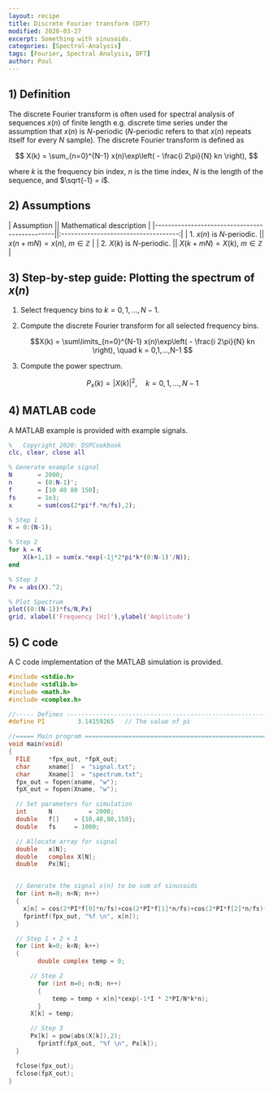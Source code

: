 ```yaml
---
layout: recipe
title: Discrete Fourier transform (DFT)
modified: 2020-03-27
excerpt: Something with sinusoids.
categories: [Spectral-Analysis]
tags: [Fourier, Spectral Analysis, DFT]
author: Poul
---
```



## 1) Definition

The discrete Fourier transform is often used for spectral analysis of sequences $x(n)$ of finite length e.g. discrete time series under the assumption that $x(n)$ is $N$-periodic ($N$-periodic refers to that $x(n)$ repeats itself for every $N$ sample). The discrete Fourier transform is defined as

$$ X(k) = \sum_{n=0}^{N-1} x(n)\exp\left( - \frac{i 2\pi}{N} kn \right),  $$

where $k$ is the frequency bin index, $n$ is the time index, $N$ is the length of the sequence, and $\sqrt{-1} = i$.

## 2) Assumptions


| Assumption   					 				|| Mathematical description   			|
|-----------------------------------------------||:------------------------------------:|
| 1. $x(n)$ is $N$-periodic.    				|| $x(n+mN) = x(n)$, $m \in \mathbb{Z}$ |
| 2. $X(k)$ is $N$-periodic. 					|| $X(k+mN) = X(k)$, $m \in \mathbb{Z}$	|


## 3) Step-by-step guide: Plotting the spectrum of $x(n)$

1. Select frequency bins to $k = 0,1,...,N-1$.

2. Compute the discrete Fourier transform for all selected frequency bins.

	$$X(k) = \sum\limits_{n=0}^{N-1} x(n)\exp\left( - \frac{i 2\pi}{N} kn \right), \quad k = 0,1,...,N-1 $$

3. Compute the power spectrum.

	$$P_x (k)= |X(k)|^2, \quad k = 0,1,...,N-1 $$

## 4) MATLAB code

A MATLAB example is provided with example signals.

```matlab
%   Copyright 2020: DSPCookbook
clc, clear, close all

% Generate example signal
N       = 2000;
n       = (0:N-1)';
f       = [10 40 80 150];
fs      = 1e3;
x       = sum(cos(2*pi*f.*n/fs),2);

% Step 1
K = 0:(N-1);

% Step 2
for k = K
    X(k+1,1) = sum(x.*exp(-1j*2*pi*k*(0:N-1)'/N));
end

% Step 3
Px = abs(X).^2;

% Plot Spectrum
plot((0:(N-1))*fs/N,Px)
grid, xlabel('Frequency [Hz]'),ylabel('Amplitude')

```


## 5) C code

A C code implementation of the MATLAB simulation is provided.

```c
#include <stdio.h>              
#include <stdlib.h>             
#include <math.h>               
#include <complex.h>         

//----- Defines -------------------------------------------------------------
#define PI         3.14159265   // The value of pi

//===== Main program ========================================================
void main(void)
{
  FILE     *fpx_out, *fpX_out;
  char     xname[] 	= "signal.txt";  
  char     Xname[] 	= "spectrum.txt";  
  fpx_out = fopen(xname, "w");
  fpX_out = fopen(Xname, "w");

  // Set parameters for simulation  
  int      N 		  = 2000;         
  double   f[] 	  = {10,40,80,150};     
  double   fs 	  = 1000;

  // Allocate array for signal
  double   x[N];
  double   complex X[N];
  double   Px[N];


  // Generate the signal x(n) to be sum of sinusoids
  for (int n=0; n<N; n++)
  {
  	x[n] = cos(2*PI*f[0]*n/fs)+cos(2*PI*f[1]*n/fs)+cos(2*PI*f[2]*n/fs)+cos(2*PI*f[3]*n/fs);
    fprintf(fpx_out, "%f \n", x[n]);
  }

  // Step 1 + 2 + 3
  for (int k=0; k<N; k++)
  {
    	double complex temp = 0;

      // Step 2
    	for (int n=0; n<N; n++)
    	{
    		temp = temp + x[n]*cexp(-1*I * 2*PI/N*k*n);
    	}
      X[k] = temp;

      // Step 3
      Px[k] = pow(abs(X[k]),2);
	    fprintf(fpX_out, "%f \n", Px[k]);
  }

  fclose(fpx_out);
  fclose(fpX_out);
}
```
